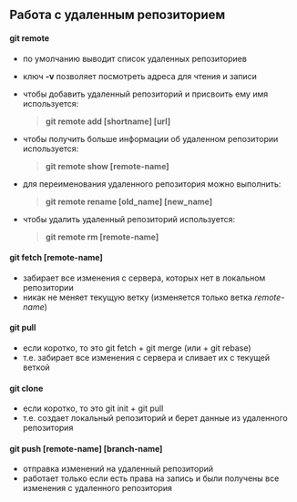 ## Работа с удаленным репозиторием

#### git remote 
* по умолчанию выводит список удаленных репозиториев
* ключ **-v** позволяет посмотреть адреса для чтения и записи 
* чтобы добавить удаленный репозиторий и присвоить ему имя используется:
    
     >**git remote add [shortname] [url]** 

* чтобы получить больше информации об удаленном репозитории используется:
    
    >**git remote show [remote-name]**

* для переименования удаленного репозитория можно выполнить:

    >**git remote rename [old_name] [new_name]**
    
* чтобы удалить удаленный репозиторий используется:

    >**git remote rm [remote-name]**

#### git fetch [remote-name]
* забирает все изменения с сервера, которых нет в локальном репозитории
* никак не меняет текущую ветку (изменяется только ветка *remote-name*)

#### git pull
* если коротко, то это git fetch + git merge (или + git rebase)
* т.е. забирает все изменения с сервера и сливает их с текущей веткой

#### git clone
* если коротко, то это git init + git pull
* т.е. создает локальный репозиторий и берет данные из удаленного репозитория

#### git push [remote-name] [branch-name]
* отправка изменений на удаленный репозиторий
* работает только если есть права на запись и были получены все изменения с
удаленного репозитория
